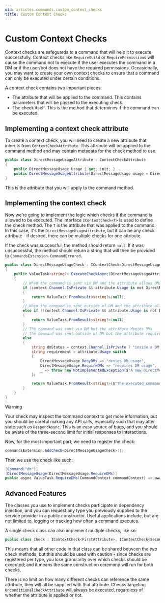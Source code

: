 ```yaml
---
uid: articles.commands.custom_context_checks
title: Custom Context Checks
---
```


# Custom Context Checks
Context checks are safeguards to a command that will help it to execute successfully. Context checks like `RequireGuild` or `RequirePermissions` will cause the command not to execute if the user executes the command in a DM or if the user/bot does not have the required permissions. Occasionally, you may want to create your own context checks to ensure that a command can only be executed under certain conditions.

A context check contains two important pieces:
- The attribute that will be applied to the command. This contains parameters that will be passed to the executing check.
- The check itself. This is the method that determines if the command can be executed.

## Implementing a context check attribute
To create a context check, you will need to create a new attribute that inherits from `ContextCheckAttribute`. This attribute will be applied to the command method and may contain metadata for the check method to use.

```cs
public class DirectMessageUsageAttribute : ContextCheckAttribute
{
    public DirectMessageUsage Usage { get; init; }
    public DirectMessageUsageAttribute(DirectMessageUsage usage = DirectMessageUsage.Allow) => Usage = usage;
}
```

This is the attribute that you will apply to the command method.

## Implementing the context check
Now we're going to implement the logic which checks if the command is allowed to be executed. The interface `IContextCheck<T>` is used to define the check method. The `T` is the attribute that was applied to the command. In this case, it's the `DirectMessageUsageAttribute`, but it can be any check attribute - if desired, there can be multiple checks for one attribute.

If the check was successful, the method should return `null`. If it was unsuccessful, the method should return a string that will then be provided
to `CommandsExtension.CommandErrored`. 

```cs
public class DirectMessageUsageCheck : IContextCheck<DirectMessageUsageAttribute>
{
    public ValueTask<string?> ExecuteCheckAsync(DirectMessageUsageAttribute attribute, CommandContext context)
    {
        // When the command is sent via DM and the attribute allows DMs, allow the command to be executed.
        if (context.Channel.IsPrivate && attribute.Usage is not DirectMessageUsage.DenyDMs)
        {
            return ValueTask.FromResult<string?>(null);
        }
        // When the command is sent outside of DM and the attribute allows non-DMs, allow the command to be executed.
        else if (!context.Channel.IsPrivate && attribute.Usage is not DirectMessageUsage.RequireDMs)
        {
            return ValueTask.FromResult<string?>(null);
        }
        // The command was sent via DM but the attribute denies DMs
        // The command was sent outside of DM but the attribute requires DMs.
        else
        {
            string dmStatus = context.Channel.IsPrivate ? "inside a DM" : "outside a DM";
            string requirement = attribute.Usage switch
            {
                DirectMessageUsage.DenyDMs => "denies DM usage",
                DirectMessageUsage.RequireDMs => "requires DM usage",
                _ => throw new NotImplementedException($"A new DirectMessageUsage value was added and not implemented in the {nameof(DirectMessageUsageCheck)}: {attribute.Usage}")
            };

            return ValueTask.FromResult<string?>($"The executed command {requirement} but was executed {dmStatus}.");
        }
    }
}
```

> [!WARNING]
> Your check may inspect the command context to get more information, but you should be careful making any API calls, especially such that may alter state such as `RespondAsync`. This is an easy source of bugs, and you should be aware of the three-second limit for initial responses to interactions.

Now, for the most important part, we need to register the check:

```cs
commandsExtension.AddCheck<DirectMessageUsageCheck>();
```

Then we use the check like such:

```cs
[Command("dm")]
[DirectMessageUsage(DirectMessageUsage.RequireDMs)]
public async ValueTask RequireDMs(CommandContext commandContext) => await commandContext.RespondAsync("This command was executed in a DM!");
```

## Advanced Features

The classes you use to implement checks participate in dependency injection, and you can request any type you previously supplied to the service provider in a public constructor. Useful applications include, but are not limited to, logging or tracking how often a command executes.

A single check class can also implement multiple checks, like so:

```cs
public class Check : IContextCheck<FirstAttribute>, IContextCheck<SecondAttribute>;
```

This means that all other code in that class can be shared between the two check methods, but this should be used with caution - since checks are registered per type, you lose granularity over which checks should be executed; and it means the same construction ceremony will run for both checks.

There is no limit on how many different checks can reference the same attribute, they will all be supplied with that attribute. Checks targeting `UnconditionalCheckAttribute` will always be executed, regardless of whether the attribute is applied or not.